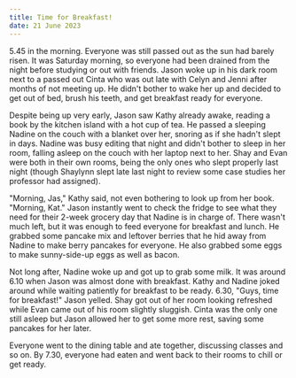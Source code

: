 ```yaml
---
title: Time for Breakfast!
date: 21 June 2023
---
```


5.45 in the morning. Everyone was still passed out as the sun had barely risen. It was Saturday morning, so everyone had been drained from the night before studying or out with friends. Jason woke up in his dark room next to a passed out Cinta who was out late with Celyn and Jenni after months of not meeting up. He didn't bother to wake her up and decided to get out of bed, brush his teeth, and get breakfast ready for everyone.

Despite being up very early, Jason saw Kathy already awake, reading a book by the kitchen island with a hot cup of tea. He passed a sleeping Nadine on the couch with a blanket over her, snoring as if she hadn't slept in days. Nadine was busy editing that night and didn't bother to sleep in her room, falling asleep on the couch with her laptop next to her. Shay and Evan were both in their own rooms, being the only ones who slept properly last night (though Shaylynn slept late last night to review some case studies her professor had assigned).

"Morning, Jas," Kathy said, not even bothering to look up from her book. "Morning, Kat." Jason instantly went to check the fridge to see what they need for their 2-week grocery day that Nadine is in charge of. There wasn't much left, but it was enough to feed everyone for breakfast and lunch. He grabbed some pancake mix and leftover berries that he hid away from Nadine to make berry pancakes for everyone. He also grabbed some eggs to make sunny-side-up eggs as well as bacon.

Not long after, Nadine woke up and got up to grab some milk. It was around 6.10 when Jason was almost done with breakfast. Kathy and Nadine joked around while waiting patiently for breakfast to be ready. 6.30, "Guys, time for breakfast!" Jason yelled. Shay got out of her room looking refreshed while Evan came out of his room slightly sluggish. Cinta was the only one still asleep but Jason allowed her to get some more rest, saving some pancakes for her later.

Everyone went to the dining table and ate together, discussing classes and so on. By 7.30, everyone had eaten and went back to their rooms to chill or get ready.
